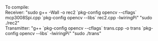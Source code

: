 To compile:<br />
Receiver: "sudo g++ -Wall -o rec2 \`pkg-config opencv --cflags\` mcp3008Spi.cpp \`pkg-config opencv --libs\` rec2.cpp -lwiringPi" "sudo ./rec2"<br />
Transmitter: "g++ \`pkg-config opencv --cflags\` trans.cpp -o trans \`pkg-config opencv --libs\` -lwiringPi" "sudo ./trans"
